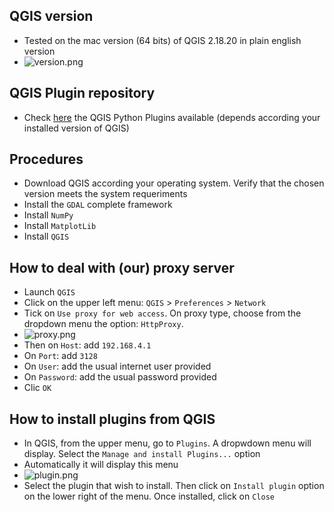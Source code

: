 ## QGIS version
* Tested on the mac version (64 bits) of QGIS 2.18.20 in plain english version
* ![version.png](https://bitbucket.org/repo/ayrEdXL/images/2685026011-qgis.png)

## QGIS Plugin repository
* Check [here](https://plugins.qgis.org/plugins/plugins.xml) the QGIS Python Plugins available (depends according your installed version of QGIS)

## Procedures
* Download QGIS according your operating system. Verify that the chosen version meets the system requeriments
* Install the `GDAL` complete framework
* Install `NumPy`
* Install `MatplotLib`
* Install `QGIS`

## How to deal with (our) proxy server
* Launch `QGIS`
* Click on the upper left menu: `QGIS` > `Preferences` > `Network`
* Tick on `Use proxy for web access`. On proxy type, choose from the dropdown menu the option: `HttpProxy`. 
* ![proxy.png](https://bitbucket.org/repo/ayrEdXL/images/2044149627-proxy.png)
* Then on `Host`: add `192.168.4.1`
* On `Port`: add `3128`
* On `User`: add the usual internet user provided
* On `Password`: add the usual password provided
* Clic `OK`

## How to install plugins from QGIS
* In QGIS, from the upper menu, go to `Plugins`. A dropwdown menu will display. Select the `Manage and install Plugins...` option
* Automatically it will display this menu
* ![plugin.png](https://bitbucket.org/repo/ayrEdXL/images/261314794-plugins.png)
* Select the plugin that wish to install. Then click on `Install plugin` option on the lower right of the menu. Once installed, click on `Close`

 
